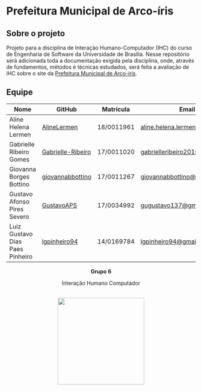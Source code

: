 # Prefeitura Municipal de Arco-íris

## Sobre o projeto
Projeto para a disciplina de Interação Humano-Computador (IHC) do curso de Engenharia de Software da Universidade de Brasília.
Nesse repositório será adicionada toda a documentação exigida pela disciplina, onde, através de fundamentos, métodos e técnicas estudados, será feita a avaliação de IHC sobre o site da [Prefeitura Municipal de Arco-íris](http://www.arcoiris.sp.gov.br/).

## Equipe

| Nome             |   GitHub     | Matrícula | Email |
|------------------|--------------|------------|------------|
| Aline Helena Lermen             | [AlineLermen](https://github.com/AlineLermen)       | 18/0011961 | aline.helena.lermen@gmail.com |
| Gabrielle Ribeiro Gomes         | [Gabrielle-Ribeiro](https://github.com/Gabrielle-Ribeiro) | 17/0011020 | gabrielleribeiro2010@gmail.com |
| Giovanna Borges Bottino         | [giovannabbottino](https://github.com/giovannabbottino)  | 17/0011267 | giovannabbottino@gmail.com |
| Gustavo Afonso Pires Severo     | [GustavoAPS](https://github.com/GustavoAPS)| 17/0034992 | gugustavo137@gmail.com |
| Luiz Gustavo Dias Paes Pinheiro | [lgpinheiro94](https://github.com/lgpinheiro94)| 14/0169784 |lgpinheiro94@gmail.com|


<p align="center"><b>Grupo 6</b></p>
<p align="center">Interação Humano Computador<br /><br />
<p align="center"><a href="https://fga.unb.br" target="_blank"><img width="230"src="https://4.bp.blogspot.com/-0aa6fAFnSnA/VzICtBQgciI/AAAAAAAARn4/SxVsQPFNeE0fxkCPVgMWbhd5qIEAYCMbwCLcB/s1600/unb-gama.png"></a></p>
</p>
